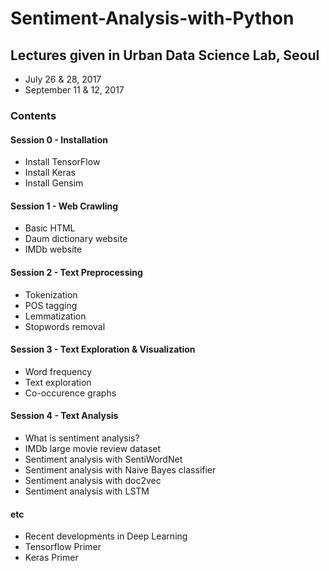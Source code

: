# Sentiment-Analysis-with-Python

## Lectures given in Urban Data Science Lab, Seoul
- July 26 & 28, 2017
- September 11 & 12, 2017

### Contents

#### Session 0 - Installation
- Install TensorFlow
- Install Keras
- Install Gensim

#### Session 1 - Web Crawling
- Basic HTML
- Daum dictionary website
- IMDb website

#### Session 2 - Text Preprocessing
- Tokenization
- POS tagging
- Lemmatization
- Stopwords removal

#### Session 3 - Text Exploration & Visualization
- Word frequency
- Text exploration
- Co-occurence graphs

#### Session 4 - Text Analysis
- What is sentiment analysis?
- IMDb large movie review dataset
- Sentiment analysis with SentiWordNet
- Sentiment analysis with Naive Bayes classifier
- Sentiment analysis with doc2vec
- Sentiment analysis with LSTM

#### etc
- Recent developments in Deep Learning
- Tensorflow Primer
- Keras Primer
